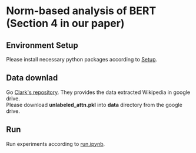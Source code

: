 # Norm-based analysis of BERT (Section 4 in our paper)

## Environment Setup
Please install necessary python packages according to [Setup](../README.md#Setup).  

## Data downlad
Go [Clark's repository](https://github.com/clarkkev/attention-analysis/README.md#Attention-Analysis). They provides the data extracted Wikipedia in google drive.  
Please download **unlabeled_attn.pkl** into **data** directory from the google drive.

## Run
Run experiments according to [run.ipynb](run.ipynb).
